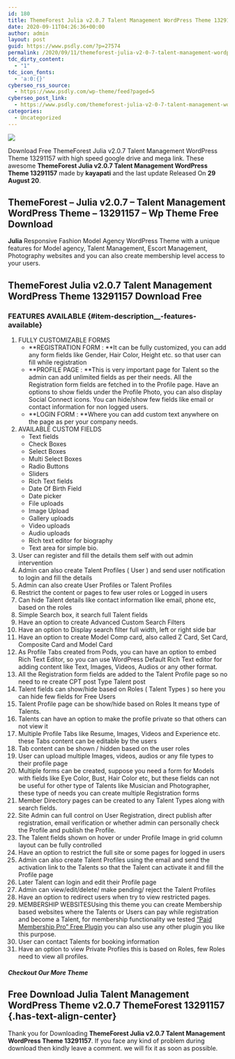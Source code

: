 ```yaml
---
id: 180
title: ThemeForest Julia v2.0.7 Talent Management WordPress Theme 13291157
date: 2020-09-11T04:26:36+00:00
author: admin
layout: post
guid: https://www.psdly.com/?p=27574
permalink: /2020/09/11/themeforest-julia-v2-0-7-talent-management-wordpress-theme-13291157/
tdc_dirty_content:
  - "1"
tdc_icon_fonts:
  - 'a:0:{}'
cyberseo_rss_source:
  - https://www.psdly.com/wp-theme/feed?paged=5
cyberseo_post_link:
  - https://www.psdly.com/themeforest-julia-v2-0-7-talent-management-wordpress-theme-13291157
categories:
  - Uncategorized
---
```

<div>
  <img src="https://i2.wp.com/www.psdly.com/wp-content/uploads/2020/09/ThemeForest-Julia-v2.0.7-Talent-Management-WordPress-Theme-13291157.jpg" class="ff-og-image-inserted" />
</div>

Download Free ThemeForest Julia v2.0.7 Talent Management WordPress Theme 13291157 with high speed google drive and mega link. These awesome&nbsp;**ThemeForest Julia v2.0.7 Talent Management WordPress Theme 13291157**&nbsp;made by&nbsp;**kayapati**&nbsp;and the last update Released On&nbsp;**29 August 20**.

## **ThemeForest – Julia v2.0.7 – Talent Management WordPress Theme – 13291157** – Wp Theme Free Download

**Julia**&nbsp;Responsive Fashion Model Agency WordPress Theme with a unique features for Model agency, Talent Management, Escort Management, Photography websites and you can also create membership level access to your users.

## **ThemeForest Julia v2.0.7 Talent Management WordPress Theme 13291157 Download Free**

### FEATURES AVAILABLE {#item-description__-features-available}

  1. FULLY CUSTOMIZABLE FORMS 
      * **REGISTRATION FORM :&nbsp;**It can be fully customized, you can add any form fields like Gender, Hair Color, Height etc. so that user can fill while registration
      * **PROFILE PAGE :&nbsp;**This is very important page for Talent so the admin can add unlimited fields as per their needs. All the Registration form fields are fetched in to the Profile page. Have an options to show fields under the Profile Photo, you can also display Social Connect icons. You can hide/show few fields like email or contact information for non logged users.
      * **LOGIN FORM :&nbsp;**Where you can add custom text anywhere on the page as per your company needs.
  2. AVAILABLE CUSTOM FIELDS 
      * Text fields
      * Check Boxes
      * Select Boxes
      * Multi Select Boxes
      * Radio Buttons
      * Sliders
      * Rich Text fields
      * Date Of Birth Field
      * Date picker
      * File uploads
      * Image Upload
      * Gallery uploads
      * Video uploads
      * Audio uploads
      * Rich text editor for biography
      * Text area for simple bio.
  3. User can register and fill the details them self with out admin intervention
  4. Admin can also create Talent Profiles ( User ) and send user notification to login and fill the details
  5. Admin can also create User Profiles or Talent Profiles
  6. Restrict the content or pages to few user roles or Logged in users
  7. Can hide Talent details like contact information like email, phone etc, based on the roles
  8. Simple Search box, it search full Talent fields
  9. Have an option to create Advanced Custom Search Filters
 10. Have an option to Display search filter full width, left or right side bar
 11. Have an option to create Model Comp card, also called Z Card, Set Card, Composite Card and Model Card
 12. As Profile Tabs created from Pods, you can have an option to embed Rich Text Editor, so you can use WordPress Default Rich Text editor for adding content like Text, Images, Videos, Audios or any other format.
 13. All the Registration form fields are added to the Talent Profile page so no need to re create CPT post Type Talent post
 14. Talent fields can show/hide based on Roles ( Talent Types ) so here you can hide few fields for Free Users
 15. Talent Profile page can be show/hide based on Roles It means type of Talents.
 16. Talents can have an option to make the profile private so that others can not view it
 17. Multiple Profile Tabs like Resume, Images, Videos and Experience etc. these Tabs content can be editable by the users
 18. Tab content can be shown / hidden based on the user roles
 19. User can upload multiple Images, videos, audios or any file types to their profile page
 20. Multiple forms can be created, suppose you need a form for Models with fields like Eye Color, Bust, Hair Color etc, but these fields can not be useful for other type of Talents like Musician and Photographer, these type of needs you can create multiple Registration forms
 21. Member Directory pages can be created to any Talent Types along with search fields.
 22. Site Admin can full control on User Registration, direct publish after registration, email verification or whether admin can personally check the Profile and publish the Profile.
 23. The Talent fields shown on hover or under Profile Image in grid column layout can be fully controlled
 24. Have an option to restrict the full site or some pages for logged in users
 25. Admin can also create Talent Profiles using the email and send the activation link to the Talents so that the Talent can activate it and fill the Profile page
 26. Later Talent can login and edit their Profile page
 27. Admin can view/edit/delete/ make pending/ reject the Talent Profiles
 28. Have an option to redirect users when try to view restricted pages.
 29. MEMBERSHIP WEBSITESUsing this theme you can create Membership based websites where the Talents or Users can pay while registration and become a Talent, for membership functionality we tested&nbsp;<a href="https://wordpress.org/plugins/paid-memberships-pro/" rel="nofollow noopener noreferrer" target="_blank">“Paid Membership Pro” Free Plugin</a>&nbsp;you can also use any other plugin you like this purpose.
 30. User can contact Talents for booking information
 31. Have an option to view Private Profiles this is based on Roles, few Roles need to view all profiles.

##### **Checkout Our More Theme**

## **Free Download Julia Talent Management WordPress Theme v2.0.7 ThemeForest 13291157** {.has-text-align-center}

Thank you for Downloading&nbsp;**ThemeForest Julia v2.0.7 Talent Management WordPress Theme 13291157**. If you face any kind of problem during download then kindly leave a comment. we will fix it as soon as possible.